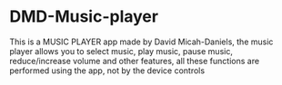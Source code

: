# DMD-Music-player
This is a MUSIC PLAYER app made by David Micah-Daniels, the music player allows you to select music, play music, pause music, reduce/increase volume and other features,
all these functions are performed using the app, not by the device controls
